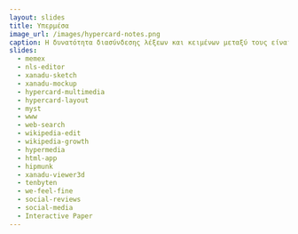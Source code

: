 ```yaml
---
layout: slides
title: Υπερμέσα 
image_url: /images/hypercard-notes.png
caption: Η δυνατότητα διασύνδεσης λέξεων και κειμένων μεταξύ τους είναι από τις πρώτες και περισσότερες διαχρονικές προσπάθειες στην περιοχή της διάδρασης.
slides:
  - memex
  - nls-editor
  - xanadu-sketch
  - xanadu-mockup
  - hypercard-multimedia
  - hypercard-layout 
  - myst
  - www
  - web-search
  - wikipedia-edit
  - wikipedia-growth
  - hypermedia
  - html-app
  - hipmunk
  - xanadu-viewer3d
  - tenbyten
  - we-feel-fine
  - social-reviews
  - social-media
  - Interactive Paper
---
```

